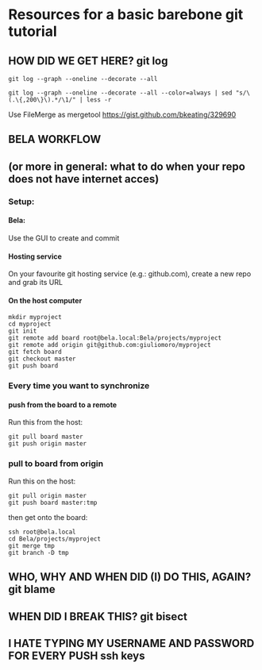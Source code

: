 # Resources for a basic barebone git tutorial

## HOW DID WE GET HERE? git log
```
git log --graph --oneline --decorate --all
```

```
git log --graph --oneline --decorate --all --color=always | sed "s/\(.\{,200\}\).*/\1/" | less -r
```

Use FileMerge as mergetool https://gist.github.com/bkeating/329690

## BELA WORKFLOW
## (or more in general: what to do when your repo does not have internet acces)

### Setup:

#### Bela:

Use the GUI to create and commit

#### Hosting service

On your favourite git hosting service (e.g.: github.com), create a new repo and grab its URL

#### On the host computer

```
mkdir myproject
cd myproject
git init
git remote add board root@bela.local:Bela/projects/myproject
git remote add origin git@github.com:giuliomoro/myproject
git fetch board
git checkout master
git push board
```

### Every time you want to synchronize

#### push from the board to a remote

Run this from the host:
```
git pull board master
git push origin master
```

### pull to board from origin

Run this on the host:
```
git pull origin master
git push board master:tmp
```
then get onto the board:
```
ssh root@bela.local
cd Bela/projects/myproject
git merge tmp
git branch -D tmp
```

## WHO, WHY AND WHEN DID (I) DO THIS, AGAIN? git blame

## WHEN DID I BREAK THIS? git bisect

## I HATE TYPING MY USERNAME AND PASSWORD FOR EVERY PUSH ssh keys

